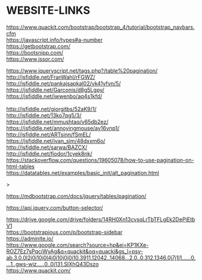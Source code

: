 # WEBSITE-LINKS
https://www.quackit.com/bootstrap/bootstrap_4/tutorial/bootstrap_navbars.cfm  <br>
https://javascript.info/types#a-number  <br>
https://getbootstrap.com/  <br>
https://bootsnipp.com/  <br>
https://www.jssor.com/  <br>
<!--
Jquery  -->
https://www.jqueryscript.net/tags.php?/table%20pagination/ <br>
http://jsfiddle.net/FranWahl/rFGWZ/   <br>
http://jsfiddle.net/pankajsapkal02/vk41yfvn/5/   <br>
https://jsfiddle.net/Garconis/d8g5Lgpy/   <br>
https://jsfiddle.net/iwwenbo/aq4s1kfd/  <br>  
http://jsfiddle.net/giorgitbs/52aK9/1/   <br>
http://jsfiddle.net/13ko7qg5/3/  <br>
https://jsfiddle.net/mmushtaq/v65db2ez/  <br>
https://jsfiddle.net/annoyingmouse/ay16vnp1/  <br>
http://jsfiddle.net/ARTsinn/fSmEL/  <br>
https://jsfiddle.net/ivan_sim/48dxxm6o/  <br>
http://jsfiddle.net/sarwa/BAZCX/  <br>
http://jsfiddle.net/fiodor/1cyek8nk/  <br>
https://stackoverflow.com/questions/19605078/how-to-use-pagination-on-html-tables  <br>
https://datatables.net/examples/basic_init/alt_pagination.html  <br>
<!--bootstap pagination and table 
-->>

https://mdbootstrap.com/docs/jquery/tables/pagination/  <br>

https://api.jquery.com/button-selector/  <br>

https://drive.google.com/drive/folders/14RH0Xn13cvsqLrTbTFLgEk2DePiEtbV1  <br>
https://bootstrapious.com/p/bootstrap-sidebar  <br>
https://adminlte.io/  <br>
https://www.google.com/search?source=hp&ei=KP1KXe-ROZ7Ez7sPqciWyAg&q=quackit&oq=quacki&gs_l=psy-ab.3.0.0l2j0i10j0l4j0i10j0j0i10.3911.12042..14068...2.0..0.312.1346.0j7j1j1......0....1..gws-wiz.....0..0i131.SIXhQ43Dszo <br>
https://www.quackit.com/  <br>
